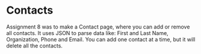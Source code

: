 # Contacts
Assignment 8 was to make a Contact page, where you can add or remove all contacts.
It uses JSON to parse data like: First and Last Name, Organization, Phone and Email. 
You can add one contact at a time, but it will delete all the contacts.
